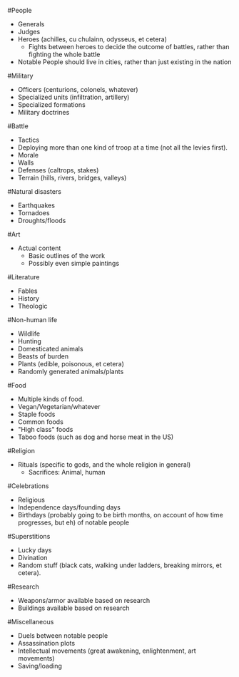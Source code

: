 #People
- Generals
- Judges
- Heroes (achilles, cu chulainn, odysseus, et cetera)
    - Fights between heroes to decide the outcome of battles, rather than fighting the whole battle
- Notable People should live in cities, rather than just existing in the nation

#Military
- Officers (centurions, colonels, whatever)
- Specialized units (infiltration, artillery)
- Specialized formations
- Military doctrines

#Battle
- Tactics
- Deploying more than one kind of troop at a time (not all the levies first).
- Morale
- Walls
- Defenses (caltrops, stakes)
- Terrain (hills, rivers, bridges, valleys)

#Natural disasters
- Earthquakes
- Tornadoes
- Droughts/floods

#Art
- Actual content
    - Basic outlines of the work
    - Possibly even simple paintings

#Literature
- Fables
- History
- Theologic

#Non-human life
- Wildlife
- Hunting
- Domesticated animals
- Beasts of burden
- Plants (edible, poisonous, et cetera)
- Randomly generated animals/plants

#Food
- Multiple kinds of food.
- Vegan/Vegetarian/whatever
- Staple foods
- Common foods
- "High class" foods
- Taboo foods (such as dog and horse meat in the US)

#Religion
- Rituals (specific to gods, and the whole religion in general)
    - Sacrifices: Animal, human

#Celebrations
- Religious
- Independence days/founding days
- Birthdays (probably going to be birth months, on account of how time progresses, but eh) of notable people

#Superstitions
- Lucky days
- Divination
- Random stuff (black cats, walking under ladders, breaking mirrors, et cetera).

#Research
- Weapons/armor available based on research
- Buildings available based on research

#Miscellaneous
- Duels between notable people
- Assassination plots
- Intellectual movements (great awakening, enlightenment, art movements)
- Saving/loading
